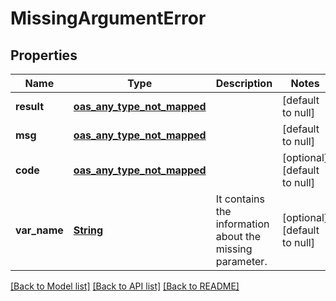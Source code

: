 # MissingArgumentError
## Properties

Name | Type | Description | Notes
------------ | ------------- | ------------- | -------------
**result** | [**oas_any_type_not_mapped**](.md) |  | [default to null]
**msg** | [**oas_any_type_not_mapped**](.md) |  | [default to null]
**code** | [**oas_any_type_not_mapped**](.md) |  | [optional] [default to null]
**var\_name** | [**String**](string.md) | It contains the information about the missing parameter.  | [optional] [default to null]

[[Back to Model list]](../README.md#documentation-for-models) [[Back to API list]](../README.md#documentation-for-api-endpoints) [[Back to README]](../README.md)

